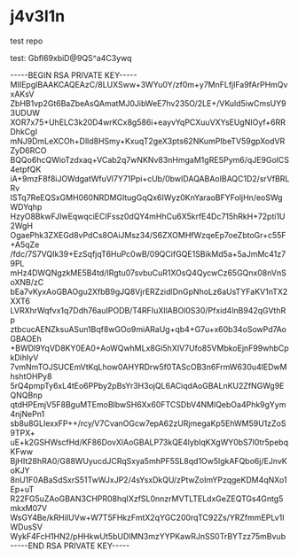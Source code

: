 # j4v3l1n
test repo


test:
Gbfl69xbiD@9QS^a4C3ywq


-----BEGIN RSA PRIVATE KEY-----
MIIEpgIBAAKCAQEAzC/8LUXSww+3WYu0Y/zf0m+y7MnFLfjlFa9fArPHmQvxAKsV
ZbHB1vp2Gt6BaZbeAsQAmatMJ0JibWeE7hv235O/2LE+/VKuld5iwCmsUY93UDUW
XOR7x75+UhELC3k20D4wrKCx8g586i+eayvYqPCXuuVXYsEUgNIOyf+6RRDhkCgI
mNJ9DmLeXCOh+Dlld8HSmy+KxuqT2geX3pts62NKumPIbeTV59gpXodVRZyD6RCO
BQQo6hcQWioTzdxaq+VCab2q7wNKNv83nHmgaM1gRESPym6/qJE9GolCS4etpfQK
iA+9mzF8f8iJOWdgatWfuVl7Y71Ppi+cUb/0bwIDAQABAoIBAQC1D2/srVfBRLRv
ISTq7ReEQSxGMH060NRDMGltugGqQx6IWyz0KnYaraoBFYFoIjHn/eoSWgWDYqhp
HzyO8BkwFJIwEqwqciECIFssz0dQY4mHhCu6X5krfE4Dc715hRkH+72pti1U2WgH
OgaePhk3ZXEGd8vPdCs8OAiJMsz34/S6ZXOMHfWzqeEp7oeZbtoGr+c55F+A5qZe
/fdc/7S7VQIk39+EzSqfjqT6HuPc0wB/09QCifGQE1SBikMd5a+5aJmMc41z79PL
mHz4DWQNgzkME5B4td/IRgtu07svbuCuR1XOsQ4QycwCz65GQnx08nVnSoXNB/zC
bEa7vKyxAoGBAOgu2XfbB9gJQ8VjrERZzidlDnGpNhoLz6aUsTYFaKV1nTX2XXT6
LVRXhrWqfvx1q7Ddh76auIPODB/T4RFIuXIlABOl0S30/Pfxid4lnB942qGVthRp
ztbcucAENZksuASun1Bqf8wGOo9miARaUg+qb4+G7u+x60b34oSowPd7AoGBAOEh
+BWDl9YqVD8KY0EA0+AoWQwhMLx8Gi5hXIV7Ufo85VMbkoEjnF99whbCpkDihIyV
7vmNmTOJSUCEmVtKqLhow0AHYRDrw5f0TAScOB3n6FrmW630u4lEDwMhshtOHPy8
5rQ4pmpTy6xL4tEo6PPby2pBsYr3H3ojQL6ACiqdAoGBALnKU2ZfNGWg9EQNQBnp
qtdHPEmjV5F8BguMTEmoBlbwSH6Xx60FTCSDbV4NMlQebOa4Phk9gYym4njNePn1
sb8u8GLIexxFP++/rcy/V7CvanOGcw7epA62zURjmegaKp5EhWM59U1zZoS9TPX+
uE+k2GSHWscfHd/KF86DovXlAoGBALP73kQE4lyblqKXgWY0bS7l0tr5pebqKFww
BjHIt28hRA0/G88WUyucdJCRqSxya5mhPF5SL8qd1Ow5lgkAFQbo6j/EJnvKoKJY
8nU1F0ABaSdSxrS51TwWJxJP2/4sYsxDkQU/zPtwZoImYPzqgeKDM4qNXo1Ep+uT
R22FG5uZAoGBAN3CHPR08hqIXzfSL0nnzrMVTLTELdxGeZEQTGs4Gntg5mkxM07V
WsGY4Be/kRHiIUVw+W7T5FHkzFmtX2qYGC200rqTC92Zs/YRZfmmEPLv1lWDusSV
WykF4FcH1HN2/pHHkwUt5bUDlMN3mzYYPKawRJnSS0TrBYTzz75mBvub
-----END RSA PRIVATE KEY-----
